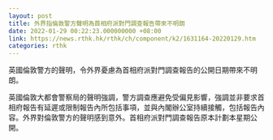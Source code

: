 ```yaml
---
layout: post
title: 外界指倫敦警方聲明為首相府派對門調查報告帶來不明朗
date: 2022-01-29 00:22:23.000000000 +08:00
link: https://news.rthk.hk/rthk/ch/component/k2/1631164-20220129.htm
categories: rthk
---
```


英國倫敦警方的聲明，令外界憂慮為首相府派對門調查報告的公開日期帶來不明朗。

英國倫敦大都會警察局的聲明強調，警方調查應避免受偏見影響，強調並非要求首相府報告有延遲或限制報告內所包括事項，並與內閣辦公室持續接觸，包括報告內容。外界對倫敦警方的聲明感到意外。首相府派對門調查報告原本計劃本星期公開。

